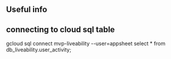 Useful info
------------
connecting to cloud sql table
------------------------------
gcloud sql connect mvp-liveability --user=appsheet
select * from db_liveability.user_activity;
